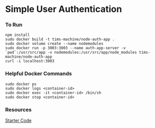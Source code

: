 # Simple User Authentication

### To Run
```
npm install
sudo docker build -t tims-machine/node-auth-app .
sudo docker volume create --name nodemodules
sudo docker run -p 3003:3003 --name auth-app-server -v `pwd`:/usr/src/app -v nodemodules:/usr/src/app/node_modules tims-machine/node-auth-app
curl -i localhost:3003
```

### Helpful Docker Commands
```
sudo docker ps
sudo docker logs <container-id>
sudo docker exec -it <container-id> /bin/sh
sudo docker stop <container-id>
```

### Resources
[Starter Code](https://github.com/WebDevSimplified/nodejs-user-permissions/tree/master/before)